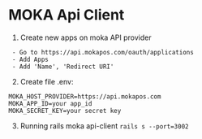 # MOKA Api Client

1. Create new apps on moka API provider
```
 - Go to https://api.mokapos.com/oauth/applications
 - Add Apps
 - Add 'Name', 'Redirect URI'
```

2. Create file .env:
```
MOKA_HOST_PROVIDER=https://api.mokapos.com
MOKA_APP_ID=your app_id
MOKA_SECRET_KEY=your secret key
```

3. Running rails moka api-client  `rails s --port=3002`

